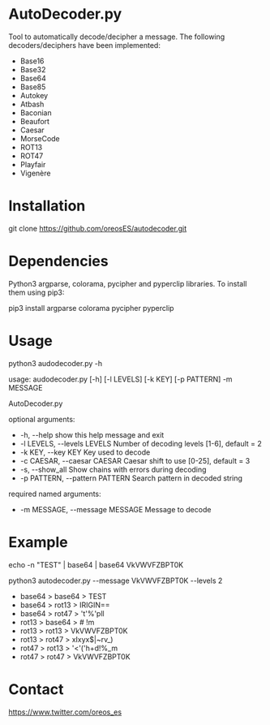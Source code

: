 # AutoDecoder.py
Tool to automatically decode/decipher a message. The following decoders/deciphers have been implemented:

- Base16
- Base32
- Base64
- Base85
- Autokey
- Atbash
- Baconian
- Beaufort
- Caesar
- MorseCode
- ROT13
- ROT47
- Playfair
- Vigenère

# Installation
git clone https://github.com/oreosES/autodecoder.git

# Dependencies
Python3 argparse, colorama, pycipher and pyperclip libraries. To install them using pip3:

pip3 install argparse colorama pycipher pyperclip

# Usage
python3 audodecoder.py -h

usage: audodecoder.py [-h] [-l LEVELS] [-k KEY] [-p PATTERN] -m MESSAGE

AutoDecoder.py

optional arguments:
- -h, --help            show this help message and exit
- -l LEVELS, --levels LEVELS
                        Number of decoding levels [1-6], default = 2
- -k KEY, --key KEY     Key used to decode
- -c CAESAR, --caesar CAESAR
                        Caesar shift to use [0-25], default = 3
- -s, --show_all        Show chains with errors during decoding
- -p PATTERN, --pattern PATTERN
                        Search pattern in decoded string

required named arguments:
- -m MESSAGE, --message MESSAGE
                        Message to decode

# Example

echo -n "TEST" | base64 | base64
VkVWVFZBPT0K

python3 autodecoder.py --message VkVWVFZBPT0K --levels 2
- base64 > base64 > TEST
- base64 > rot13 > IRIGIN==
- base64 > rot47 > 't'%'pll
- rot13 > base64 > #	!m
- rot13 > rot13 > VkVWVFZBPT0K
- rot13 > rot47 > xIxyx$|~rv_)
- rot47 > rot13 > '<'('h+d!%_m
- rot47 > rot47 > VkVWVFZBPT0K

# Contact
https://www.twitter.com/oreos_es

